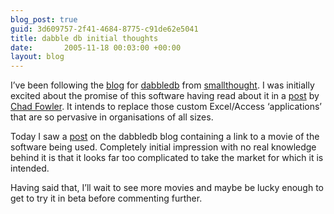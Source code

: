 ```yaml
---
blog_post: true
guid: 3d609757-2f41-4684-8775-c91de62e5041
title: dabble db initial thoughts
date:       2005-11-18 00:03:00 +00:00
layout: blog
---
```


I’ve been following the [blog](http://www.smallthought/blog) for
[dabbledb](http://dabbledb.com/about/) from
[smallthought](http://www.smallthought.com/). I was initially excited
about the promise of this software having read about it in a
[post](http://chadfowler.com/index.cgi/Computing/LongTailTriesToWagTheDog)
by [Chad Fowler](http://www.chadfowler.com). It intends to replace those
custom Excel/Access ‘applications’ that are so pervasive in
organisations of all sizes.

Today I saw a [post](http://smallthought.com/blog/?p=13) on the dabbledb
blog containing a link to a movie of the software being used. Completely
initial impression with no real knowledge behind it is that it looks far
too complicated to take the market for which it is intended.

Having said that, I’ll wait to see more movies and maybe be lucky enough
to get to try it in beta before commenting further.

